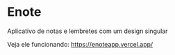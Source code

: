 # Enote
Aplicativo de notas e lembretes com um design singular

Veja ele funcionando:
https://enoteapp.vercel.app/
